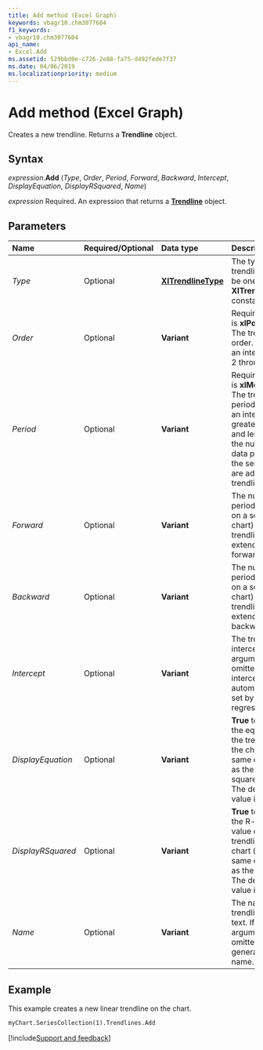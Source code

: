 ```yaml
---
title: Add method (Excel Graph)
keywords: vbagr10.chm3077604
f1_keywords:
- vbagr10.chm3077604
api_name:
- Excel.Add
ms.assetid: 529bbd0e-c726-2e88-fa75-d492fede7f37
ms.date: 04/06/2019
ms.localizationpriority: medium
---
```



# Add method (Excel Graph)

Creates a new trendline. Returns a **Trendline** object.

## Syntax

_expression_.**Add** (_Type_, _Order_, _Period_, _Forward_, _Backward_, _Intercept_, _DisplayEquation_, _DisplayRSquared_, _Name_)

_expression_ Required. An expression that returns a **[Trendline](excel.trendline-graph-object.md)** object.


## Parameters

|Name|Required/Optional|Data type|Description|
|:-----|:-----|:-----|:-----|
|_Type_ | Optional |**[XlTrendlineType](excel.xltrendlinetype.md)** |The type of trendline. Can be one of the **XlTrendlineType** constants. |
|_Order_ |Optional |**Variant** |Required if _Type_ is **xlPolynomial**. The trendline order. Must be an integer from 2 through 6.|
|_Period_ |Optional |**Variant** |Required if _Type_ is **xlMovingAvg**. The trendline period. Must be an integer greater than 1 and less than the number of data points in the series you are adding a trendline to.|
|_Forward_ |Optional |**Variant**|The number of periods (or units on a scatter chart) that the trendline extends forward.|
|_Backward_ |Optional |**Variant**| The number of periods (or units on a scatter chart) that the trendline extends backward.|
|_Intercept_ |Optional |**Variant**|The trendline intercept. If this argument is omitted, the intercept is automatically set by the regression.|
|_DisplayEquation_ |Optional |**Variant**|**True** to display the equation of the trendline on the chart (in the same data label as the R-squared value). The default value is **False**.|
| _DisplayRSquared_| Optional |**Variant**|**True** to display the R-squared value of the trendline on the chart (in the same data label as the equation). The default value is **False**.|
| _Name_ |Optional |**Variant**|The name of the trendline, as text. If this argument is omitted, Graph generates a name.|

## Example

This example creates a new linear trendline on the chart.

```vb
myChart.SeriesCollection(1).Trendlines.Add
```

[!include[Support and feedback](~/includes/feedback-boilerplate.md)]